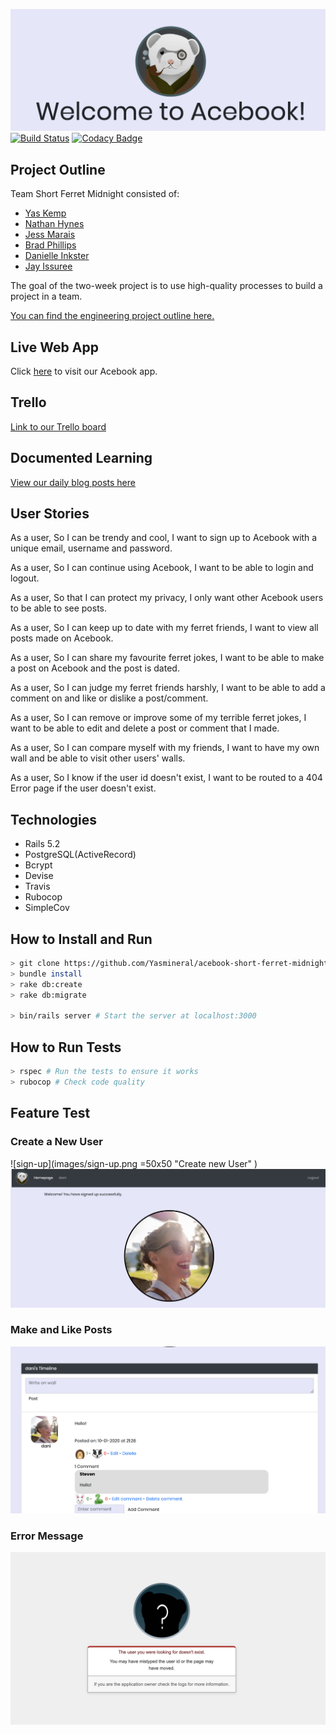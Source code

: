 
![header](images/header.png "Welcome to Facebook")
[![Build Status](https://travis-ci.org/Yasmineral/acebook-short-ferret-midnight.svg?branch=master)](https://travis-ci.org/Yasmineral/acebook-short-ferret-midnight)
[![Codacy Badge](https://api.codacy.com/project/badge/Grade/5a06ec4a1f424bb29a5c10d97feb8f65)](https://www.codacy.com/manual/Yasmineral/acebook-short-ferret-midnight?utm_source=github.com&amp;utm_medium=referral&amp;utm_content=Yasmineral/acebook-short-ferret-midnight&amp;utm_campaign=Badge_Grade)

## Project Outline
Team Short Ferret Midnight consisted of:
- [Yas Kemp](https://github.com/Yasmineral)
- [Nathan Hynes](https://github.com/NathanHynes)
- [Jess Marais](https://github.com/jessmar94)
- [Brad Phillips](https://github.com/bradjp)
- [Danielle Inkster](https://github.com/danielleinkster)
- [Jay Issuree](https://github.com/jayissuree)

The goal of the two-week project is to use high-quality processes to build a project in a team.

[You can find the engineering project outline here.](https://github.com/makersacademy/course/tree/master/engineering_projects/rails)

## Live Web App
Click [here](https://salty-peak-83707.herokuapp.com/) to visit our Acebook app.

## Trello
[Link to our Trello board](https://trello.com/b/vN4cu4v1/short-ferret-midnight)

## Documented Learning
[View our daily blog posts here](https://medium.com/@shortferretmignight)

## User Stories
As a user,
So I can be trendy and cool,
I want to sign up to Acebook with a unique email, username and password.

As a user,
So I can continue using Acebook,
I want to be able to login and logout.

As a user,
So that I can protect my privacy,
I only want other Acebook users to be able to see posts.

As a user,
So I can keep up to date with my ferret friends,
I want to view all posts made on Acebook.

As a user,
So I can share my favourite ferret jokes,
I want to be able to make a post on Acebook and the post is dated.

As a user,
So I can judge my ferret friends harshly,
I want to be able to add a comment on and like or dislike a post/comment.

As a user,
So I can remove or improve some of my terrible ferret jokes,
I want to be able to edit and delete a post or comment that I made.

As a user,
So I can compare myself with my friends,
I want to have my own wall and be able to visit other users' walls.

As a user,
So I know if the user id doesn't exist,
I want to be routed to a 404 Error page if the user doesn't exist.

## Technologies
* Rails 5.2
* PostgreSQL(ActiveRecord)
* Bcrypt
* Devise
* Travis
* Rubocop
* SimpleCov

## How to Install and Run
```bash
> git clone https://github.com/Yasmineral/acebook-short-ferret-midnight.git
> bundle install
> rake db:create  
> rake db:migrate

> bin/rails server # Start the server at localhost:3000
```
## How to Run Tests
```bash
> rspec # Run the tests to ensure it works
> rubocop # Check code quality
```
## Feature Test
### Create a New User
![sign-up](images/sign-up.png =50x50 "Create new User" )
![sign-up](images/sign-up2.png "Create new User")

### Make and Like Posts
![sign-up](images/wall-posts.png "Make and Like Wall Posts")

### Error Message
![sign-up](images/Error.png "Error Message")

